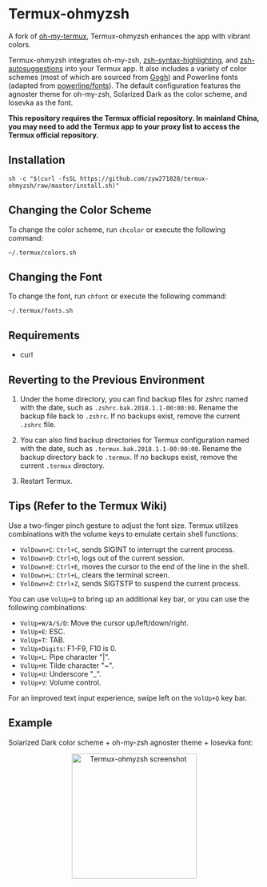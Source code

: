 # Termux-ohmyzsh

A fork of [oh-my-termux](https://github.com/4679/oh-my-termux), Termux-ohmyzsh enhances the app with vibrant colors.

Termux-ohmyzsh integrates oh-my-zsh, [zsh-syntax-highlighting](https://github.com/zsh-users/zsh-syntax-highlighting), and [zsh-autosuggestions](https://github.com/zsh-users/zsh-autosuggestions) into your Termux app. It also includes a variety of color schemes (most of which are sourced from [Gogh](https://github.com/Mayccoll/Gogh)) and Powerline fonts (adapted from [powerline/fonts](https://github.com/powerline/fonts)). The default configuration features the agnoster theme for oh-my-zsh, Solarized Dark as the color scheme, and Iosevka as the font.

**This repository requires the Termux official repository. In mainland China, you may need to add the Termux app to your proxy list to access the Termux official repository.**

## Installation

```shell
sh -c "$(curl -fsSL https://github.com/zyw271828/termux-ohmyzsh/raw/master/install.sh)"
```

## Changing the Color Scheme

To change the color scheme, run `chcolor` or execute the following command:

```shell
~/.termux/colors.sh
```

## Changing the Font

To change the font, run `chfont` or execute the following command:

```shell
~/.termux/fonts.sh
```

## Requirements

- curl

## Reverting to the Previous Environment

1. Under the home directory, you can find backup files for zshrc named with the date, such as `.zshrc.bak.2018.1.1-00:00:00`. Rename the backup file back to `.zshrc`. If no backups exist, remove the current `.zshrc` file.

2. You can also find backup directories for Termux configuration named with the date, such as `.termux.bak.2018.1.1-00:00:00`. Rename the backup directory back to `.termux`. If no backups exist, remove the current `.termux` directory.

3. Restart Termux.

## Tips (Refer to the Termux Wiki)

Use a two-finger pinch gesture to adjust the font size. Termux utilizes combinations with the volume keys to emulate certain shell functions:

- `VolDown+C`: `Ctrl+C`, sends SIGINT to interrupt the current process.
- `VolDown+D`: `Ctrl+D`, logs out of the current session.
- `VolDown+E`: `Ctrl+E`, moves the cursor to the end of the line in the shell.
- `VolDown+L`: `Ctrl+L`, clears the terminal screen.
- `VolDown+Z`: `Ctrl+Z`, sends SIGTSTP to suspend the current process.

You can use `VolUp+Q` to bring up an additional key bar, or you can use the following combinations:

- `VolUp+W/A/S/D`: Move the cursor up/left/down/right.
- `VolUp+E`: ESC.
- `VolUp+T`: TAB.
- `VolUp+Digits`: F1-F9, F10 is 0.
- `VolUp+L`: Pipe character "|".
- `VolUp+H`: Tilde character "~".
- `VolUp+U`: Underscore "_".
- `VolUp+V`: Volume control.

For an improved text input experience, swipe left on the `VolUp+Q` key bar.

## Example

Solarized Dark color scheme + oh-my-zsh agnoster theme + Iosevka font:

<p align="center"><img alt="Termux-ohmyzsh screenshot" src="./termux-ohmyzsh.png" width="250"/></p>
